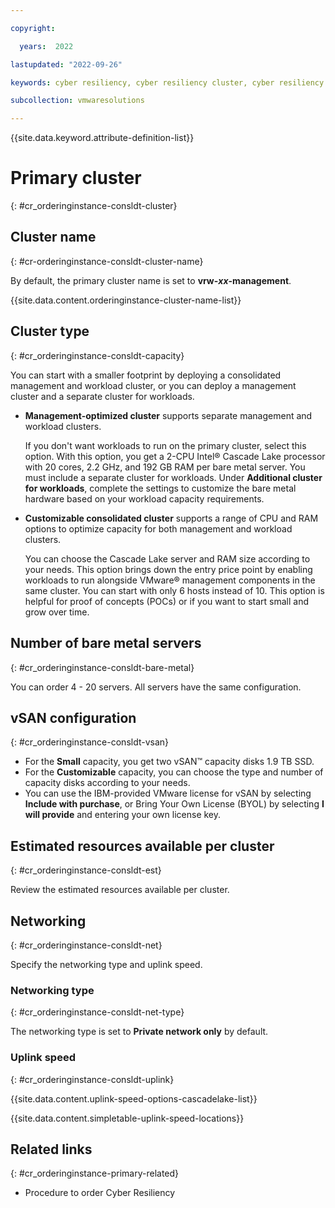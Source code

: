 ```yaml
---

copyright:

  years:  2022

lastupdated: "2022-09-26"

keywords: cyber resiliency, cyber resiliency cluster, cyber resiliency cluster type, cyber resiliency instance

subcollection: vmwaresolutions

---
```


{{site.data.keyword.attribute-definition-list}}

# Primary cluster
{: #cr_orderinginstance-consldt-cluster}

## Cluster name
{: #cr-orderinginstance-consldt-cluster-name}

By default, the primary cluster name is set to **vrw-_xx_-management**.

{{site.data.content.orderinginstance-cluster-name-list}}

## Cluster type
{: #cr_orderinginstance-consldt-capacity}

You can start with a smaller footprint by deploying a consolidated management and workload cluster, or you can deploy a management cluster and a separate cluster for workloads.

* **Management-optimized cluster** supports separate management and workload clusters.

   If you don't want workloads to run on the primary cluster, select this option. With this option, you get a 2-CPU Intel® Cascade Lake processor with 20 cores, 2.2 GHz, and 192 GB RAM per bare metal server. You must include a separate cluster for workloads. Under **Additional cluster for workloads**, complete the settings to customize the bare metal hardware based on your workload capacity requirements.

* **Customizable consolidated cluster** supports a range of CPU and RAM options to optimize capacity for both management and workload clusters.

   You can choose the Cascade Lake server and RAM size according to your needs. This option brings down the entry price point by enabling workloads to run alongside VMware® management components in the same cluster. You can start with only 6 hosts instead of 10. This option is helpful for proof of concepts (POCs) or if you want to start small and grow over time.

## Number of bare metal servers
{: #cr_orderinginstance-consldt-bare-metal}

You can order 4 - 20 servers. All servers have the same configuration.

## vSAN configuration
{: #cr_orderinginstance-consldt-vsan}

* For the **Small** capacity, you get two vSAN™ capacity disks 1.9 TB SSD.
* For the **Customizable** capacity, you can choose the type and number of capacity disks according to your needs.
* You can use the IBM-provided VMware license for vSAN by selecting **Include with purchase**, or Bring Your Own License (BYOL) by selecting **I will provide** and entering your own license key.

## Estimated resources available per cluster
{: #cr_orderinginstance-consldt-est}

Review the estimated resources available per cluster.

## Networking
{: #cr_orderinginstance-consldt-net}

Specify the networking type and uplink speed.

### Networking type
{: #cr_orderinginstance-consldt-net-type}

The networking type is set to **Private network only** by default.

### Uplink speed
{: #cr_orderinginstance-consldt-uplink}

{{site.data.content.uplink-speed-options-cascadelake-list}}

{{site.data.content.simpletable-uplink-speed-locations}}

## Related links
{: #cr_orderinginstance-primary-related}

* Procedure to order Cyber Resiliency

